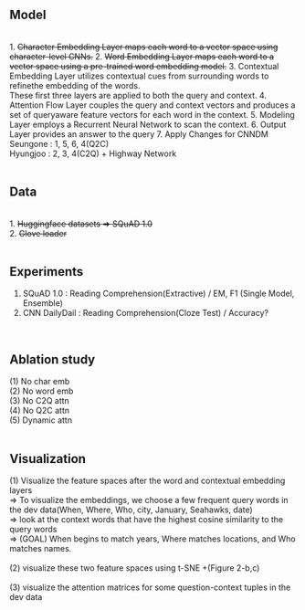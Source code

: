 ## Model
<br>
1. <s>Character Embedding Layer maps each word to a vector space using character-level CNNs.</s>
2. <s>Word Embedding Layer maps each word to a vector space using a pre-trained word embedding model.</s>
3. Contextual Embedding Layer utilizes contextual cues from surrounding words to refinethe embedding of the words. <br>
   These first three layers are applied to both the query and context.
4. Attention Flow Layer couples the query and context vectors and produces a set of queryaware feature vectors for each word in the context.
5. Modeling Layer employs a Recurrent Neural Network to scan the context.
6. Output Layer provides an answer to the query
7. Apply Changes for CNNDM
<br>
Seungone : 1, 5, 6, 4(Q2C) <br>
Hyungjoo : 2, 3, 4(C2Q) + Highway Network <br>
<br>

## Data
<br>
1. <s>Huggingface datasets => SQuAD 1.0</s> <br>
2. <s>Glove loader</s> <br>
<br>

## Experiments
1. SQuAD 1.0 : Reading Comprehension(Extractive) / EM, F1 (Single Model, Ensemble) <br>
2. CNN DailyDail : Reading Comprehension(Cloze Test) / Accuracy? <br>
<br>

## Ablation study <br>
   (1) No char emb <br>
   (2) No word emb <br>
   (3) No C2Q attn <br>
   (4) No Q2C attn <br>
   (5) Dynamic attn <br>
<br>

## Visualization <br>
(1) Visualize the feature spaces after the word and contextual embedding layers <br>
   => To visualize the embeddings, we choose a few frequent query words in the dev data(When, Where, Who, city, January, Seahawks, date) <br>
   => look at the context words that have the highest cosine similarity to the query words <br>
   => (GOAL) When begins to match years, Where matches locations, and Who matches names. <br>
<br>
(2) visualize these two feature spaces using t-SNE +(Figure 2-b,c) <br>
<br>
(3) visualize the attention matrices for some question-context tuples in the dev data <br>
<br>